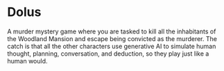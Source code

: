 # Dolus
 A murder mystery game where you are tasked to kill all the inhabitants of the Woodland Mansion and escape being convicted as the murderer. The catch is that all the other characters use generative AI to simulate human thought, planning, conversation, and deduction, so they play just like a human would.
